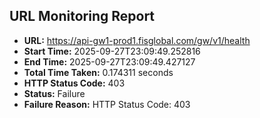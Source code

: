 ## URL Monitoring Report

- **URL:** https://api-gw1-prod1.fisglobal.com/gw/v1/health
- **Start Time:** 2025-09-27T23:09:49.252816
- **End Time:** 2025-09-27T23:09:49.427127
- **Total Time Taken:** 0.174311 seconds
- **HTTP Status Code:** 403
- **Status:** Failure
- **Failure Reason:** HTTP Status Code: 403
